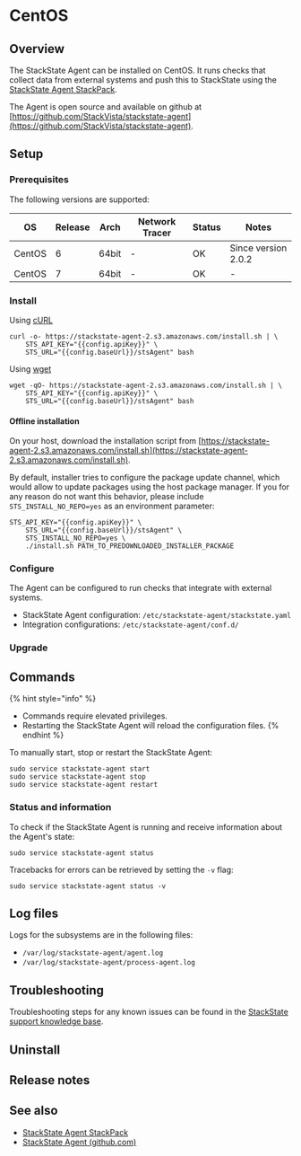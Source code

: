 # CentOS

## Overview

The StackState Agent can be installed on CentOS. It runs checks that collect data from external systems and push this to StackState using the [StackState Agent StackPack](/stackpacks/integrations/agent.md).

The Agent is open source and available on github at [https://github.com/StackVista/stackstate-agent](https://github.com/StackVista/stackstate-agent).

## Setup 

### Prerequisites

The following versions are supported:

| OS | Release | Arch | Network Tracer| Status | Notes|
|----|---------|--------|--------|--------|--------|
| CentOS | 6 | 64bit | - | OK | Since version 2.0.2 |
| CentOS | 7 | 64bit | - | OK | - |

### Install

Using [cURL](https://curl.haxx.se)

```text
curl -o- https://stackstate-agent-2.s3.amazonaws.com/install.sh | \
    STS_API_KEY="{{config.apiKey}}" \
    STS_URL="{{config.baseUrl}}/stsAgent" bash
```

Using [wget](https://www.gnu.org/software/wget/)

```text
wget -qO- https://stackstate-agent-2.s3.amazonaws.com/install.sh | \
    STS_API_KEY="{{config.apiKey}}" \
    STS_URL="{{config.baseUrl}}/stsAgent" bash
```

#### Offline installation

On your host, download the installation script from [https://stackstate-agent-2.s3.amazonaws.com/install.sh](https://stackstate-agent-2.s3.amazonaws.com/install.sh).

By default, installer tries to configure the package update channel, which would allow to update packages using the host package manager. If you for any reason do not want this behavior, please include `STS_INSTALL_NO_REPO=yes` as an environment parameter:

```text
STS_API_KEY="{{config.apiKey}}" \
    STS_URL="{{config.baseUrl}}/stsAgent" \
    STS_INSTALL_NO_REPO=yes \
    ./install.sh PATH_TO_PREDOWNLOADED_INSTALLER_PACKAGE
```

### Configure

The Agent can be configured to run checks that integrate with external systems. 

* StackState Agent configuration: `/etc/stackstate-agent/stackstate.yaml`
* Integration configurations: `/etc/stackstate-agent/conf.d/`

### Upgrade


## Commands

{% hint style="info" %}
* Commands require elevated privileges.
* Restarting the StackState Agent will reload the configuration files.
{% endhint %}

To manually start, stop or restart the StackState Agent:

```text
sudo service stackstate-agent start
sudo service stackstate-agent stop
sudo service stackstate-agent restart
```
### Status and information

To check if the StackState Agent is running and receive information about the Agent's state:

```text
sudo service stackstate-agent status
```

Tracebacks for errors can be retrieved by setting the `-v` flag:

```text
sudo service stackstate-agent status -v
```

## Log files

Logs for the subsystems are in the following files:

* `/var/log/stackstate-agent/agent.log`
* `/var/log/stackstate-agent/process-agent.log`

## Troubleshooting

Troubleshooting steps for any known issues can be found in the [StackState support knowledge base](https://support.stackstate.com/hc/en-us/search?category=360002777619&filter_by=knowledge_base&query=agent).

## Uninstall


## Release notes


## See also

* [StackState Agent StackPack](/stackpacks/integrations/agent.md)
* [StackState Agent \(github.com\)](https://github.com/StackVista/stackstate-agent)